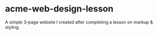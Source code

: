 # acme-web-design-lesson

A simple 3-page website I created after completing a lesson on markup & styling.
